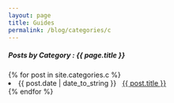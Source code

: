 ```yaml
---
layout: page
title: Guides
permalink: /blog/categories/c
---
```

 
<h5> Posts by Category : {{ page.title }} </h5>

<div class="card">
{% for post in site.categories.c %}
 <li class="category-posts"><span>{{ post.date | date_to_string }}</span> &nbsp; <a href="{{ post.url }}">{{ post.title }}</a></li>
{% endfor %}
</div>
